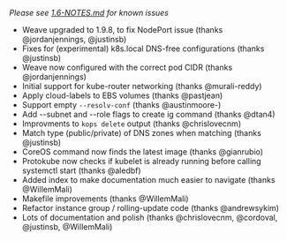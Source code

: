 *Please see [1.6-NOTES.md](1.6-NOTES.md) for known issues*

* Weave upgraded to 1.9.8, to fix NodePort issue (thanks @jordanjennings, @justinsb)
* Fixes for (experimental) k8s.local DNS-free configurations (thanks @justinsb)
* Weave now configured with the correct pod CIDR (thanks @jordanjennings)
* Initial support for kube-router networking (thanks @murali-reddy)
* Apply cloud-labels to EBS volumes (thanks @pastjean)
* Support empty `--resolv-conf` (thanks @austinmoore-)
* Add --subnet and --role flags to create ig command (thanks @dtan4)
* Improvments to `kops delete` output (thanks @chrislovecnm)
* Match type (public/private) of DNS zones when matching (thanks @justinsb)
* CoreOS command now finds the latest image (thanks @gianrubio)
* Protokube now checks if kubelet is already running before calling systemctl start (thanks @aledbf)
* Added index to make documentation much easier to navigate (thanks @WillemMali)
* Makefile improvements (thanks @WillemMali)
* Refactor instance group / rolling-update code (thanks @andrewsykim)
* Lots of documentation and polish (thanks @chrislovecnm, @cordoval, @justinsb, @WillemMali)


